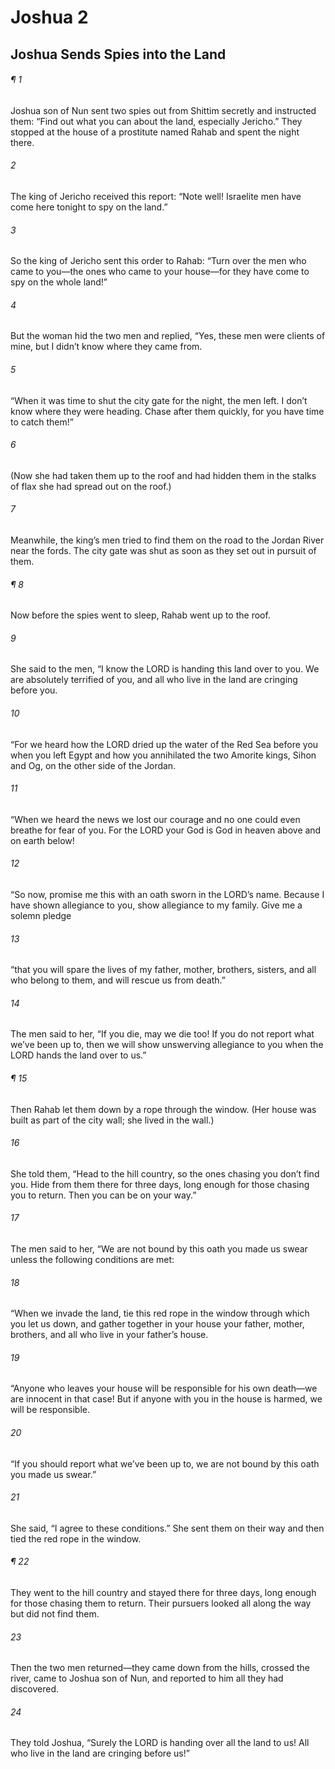 # Joshua 2
## Joshua Sends Spies into the Land
###### ¶ 1
Joshua son of Nun sent two spies out from Shittim secretly and instructed them: “Find out what you can about the land, especially Jericho.” They stopped at the house of a prostitute named Rahab and spent the night there.
###### 2
The king of Jericho received this report: “Note well! Israelite men have come here tonight to spy on the land.”
###### 3
So the king of Jericho sent this order to Rahab: “Turn over the men who came to you—the ones who came to your house—for they have come to spy on the whole land!”
###### 4
But the woman hid the two men and replied, “Yes, these men were clients of mine, but I didn’t know where they came from.
###### 5
“When it was time to shut the city gate for the night, the men left. I don’t know where they were heading. Chase after them quickly, for you have time to catch them!”
###### 6
(Now she had taken them up to the roof and had hidden them in the stalks of flax she had spread out on the roof.)
###### 7
Meanwhile, the king’s men tried to find them on the road to the Jordan River near the fords. The city gate was shut as soon as they set out in pursuit of them.
###### ¶ 8
Now before the spies went to sleep, Rahab went up to the roof.
###### 9
She said to the men, “I know the LORD is handing this land over to you. We are absolutely terrified of you, and all who live in the land are cringing before you.
###### 10
“For we heard how the LORD dried up the water of the Red Sea before you when you left Egypt and how you annihilated the two Amorite kings, Sihon and Og, on the other side of the Jordan.
###### 11
“When we heard the news we lost our courage and no one could even breathe for fear of you. For the LORD your God is God in heaven above and on earth below!
###### 12
“So now, promise me this with an oath sworn in the LORD’s name. Because I have shown allegiance to you, show allegiance to my family. Give me a solemn pledge
###### 13
“that you will spare the lives of my father, mother, brothers, sisters, and all who belong to them, and will rescue us from death.”
###### 14
The men said to her, “If you die, may we die too! If you do not report what we’ve been up to, then we will show unswerving allegiance to you when the LORD hands the land over to us.”
###### ¶ 15
Then Rahab let them down by a rope through the window. (Her house was built as part of the city wall; she lived in the wall.)
###### 16
She told them, “Head to the hill country, so the ones chasing you don’t find you. Hide from them there for three days, long enough for those chasing you to return. Then you can be on your way.”
###### 17
The men said to her, “We are not bound by this oath you made us swear unless the following conditions are met:
###### 18
“When we invade the land, tie this red rope in the window through which you let us down, and gather together in your house your father, mother, brothers, and all who live in your father’s house.
###### 19
“Anyone who leaves your house will be responsible for his own death—we are innocent in that case! But if anyone with you in the house is harmed, we will be responsible.
###### 20
“If you should report what we’ve been up to, we are not bound by this oath you made us swear.”
###### 21
She said, “I agree to these conditions.” She sent them on their way and then tied the red rope in the window.
###### ¶ 22
They went to the hill country and stayed there for three days, long enough for those chasing them to return. Their pursuers looked all along the way but did not find them.
###### 23
Then the two men returned—they came down from the hills, crossed the river, came to Joshua son of Nun, and reported to him all they had discovered.
###### 24
They told Joshua, “Surely the LORD is handing over all the land to us! All who live in the land are cringing before us!”
